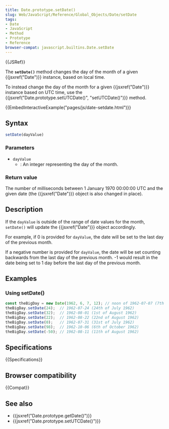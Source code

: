 ```yaml
---
title: Date.prototype.setDate()
slug: Web/JavaScript/Reference/Global_Objects/Date/setDate
tags:
- Date
- JavaScript
- Method
- Prototype
- Reference
browser-compat: javascript.builtins.Date.setDate
---
```

{{JSRef}}

The **`setDate()`** method changes the day of the month of a given
{{jsxref("Date")}} instance, based on local time.

To instead change the day of the month for a given {{jsxref("Date")}}
instance based on UTC time, use the
{{jsxref("Date.prototype.setUTCDate()", "setUTCDate()")}}
method.

{{EmbedInteractiveExample("pages/js/date-setdate.html")}}

## Syntax

```js
setDate(dayValue)
```

### Parameters

- `dayValue`
  - : An integer representing the day of the month.

### Return value

The number of milliseconds between 1 January 1970 00:00:00 UTC and the given
date (the {{jsxref("Date")}} object is also changed in place).

## Description

If the `dayValue` is outside of the range of date values for the month,
`setDate()` will update the {{jsxref("Date")}} object accordingly.

For example, if 0 is provided for `dayValue`, the date will be set to the last
day of the previous month.

If a negative number is provided for `dayValue`, the date will be set counting
backwards from the last day of the previous month. -1 would result in the date
being set to 1 day before the last day of the previous month.

## Examples

### Using setDate()

```js
const theBigDay = new Date(1962, 6, 7, 12); // noon of 1962-07-07 (7th of July 1962)
theBigDay.setDate(24);  // 1962-07-24 (24th of July 1962)
theBigDay.setDate(32);  // 1962-08-01 (1st of August 1962)
theBigDay.setDate(22);  // 1962-08-22 (22nd of August 1962)
theBigDay.setDate(0);   // 1962-07-31 (31st of July 1962)
theBigDay.setDate(98);  // 1962-10-06 (6th of October 1962)
theBigDay.setDate(-50); // 1962-08-11 (11th of August 1962)
```

## Specifications

{{Specifications}}

## Browser compatibility

{{Compat}}

## See also

- {{jsxref("Date.prototype.getDate()")}}
- {{jsxref("Date.prototype.setUTCDate()")}}
